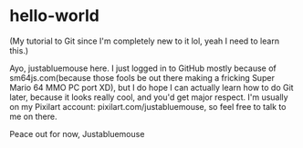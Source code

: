 # hello-world
(My tutorial to Git since I'm completely new to it lol, yeah I need to learn this.)

Ayo, justabluemouse here.
I just logged in to GitHub mostly because of sm64js.com(because those fools be out there making a fricking Super Mario 64 MMO PC port XD), but I do hope I can actually learn how to do Git later, because it looks really cool, and you'd get major respect. I'm usually on my Pixilart account: pixilart.com/justabluemouse, so feel free to talk to me on there.

Peace out for now,
Justabluemouse
